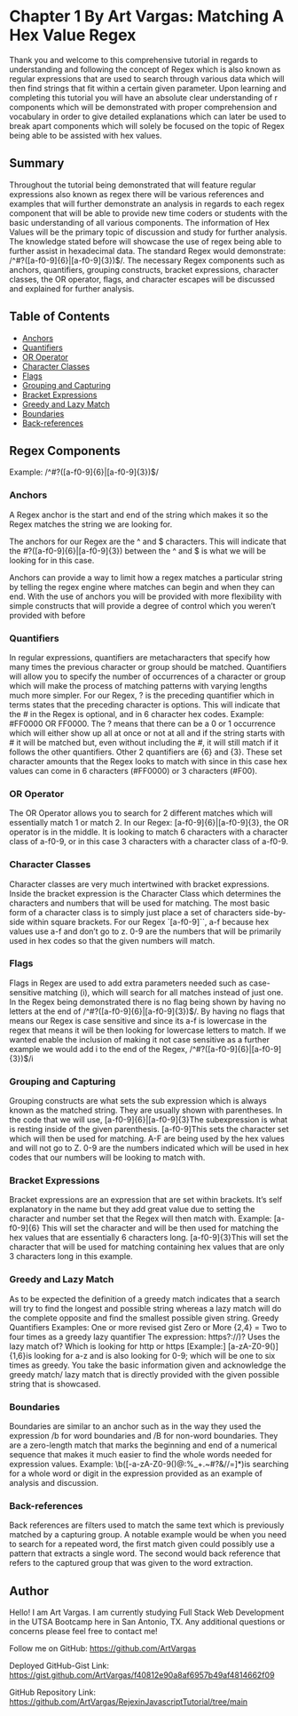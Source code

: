 # Chapter 1 By Art Vargas: Matching A Hex Value Regex

Thank you and welcome to this comprehensive tutorial in regards to understanding and following the concept of Regex which is also known as regular expressions that are used to search through various data which will then find strings that fit within a certain given parameter. Upon learning and completing this tutorial you will have an absolute clear understanding of r components which will be demonstrated with proper comprehension and vocabulary in order to give detailed explanations which can later be used to break apart components which will solely be focused on the topic of Regex being able to be assisted with hex values.



## Summary

Throughout the tutorial being demonstrated that will feature regular expressions also known as regex there will be various references and examples that will further demonstrate an analysis in regards to each regex component that will be able to provide new time coders or students with the basic understanding of all various components. The information of Hex Values will be the primary topic of discussion and study for further analysis. The knowledge stated before will showcase the use of regex being able to further assist in hexadecimal data. The standard Regex would demonstrate: /^#?([a-f0-9]{6}|[a-f0-9]{3})$/. The necessary Regex components such as anchors, quantifiers, grouping constructs, bracket expressions, character classes, the OR operator, flags, and character escapes will be discussed and explained for further analysis.





## Table of Contents

- [Anchors](#anchors)
- [Quantifiers](#quantifiers)
- [OR Operator](#or-operator)
- [Character Classes](#character-classes)
- [Flags](#flags)
- [Grouping and Capturing](#grouping-and-capturing)
- [Bracket Expressions](#bracket-expressions)
- [Greedy and Lazy Match](#greedy-and-lazy-match)
- [Boundaries](#boundaries)
- [Back-references](#back-references)


## Regex Components

Example: /^#?([a-f0-9]{6}|[a-f0-9]{3})$/

### Anchors

A Regex anchor is the start and end of the string which makes it so the Regex matches the string we are looking for.

The anchors for our Regex are the ^ and $ characters. This will indicate that the #?([a-f0-9]{6}|[a-f0-9]{3}) between the ^ and $ is what we will be looking for in this case.

 Anchors can provide a way to limit how a regex matches a particular string by telling the regex engine where matches can begin and when they can end. With the use of anchors you will be provided with more flexibility with simple constructs that will provide a degree of control which you weren’t provided with before 


### Quantifiers

In regular expressions, quantifiers are metacharacters that specify how many times the previous character or group should be matched. Quantifiers will allow you to specify the number of occurrences of a character or group which will make the process of matching patterns with varying lengths much more simpler. For our Regex, ? is the preceding quantifier which in terms states that the preceding character is options. This will indicate that the  # in the Regex is optional, and in 6 character hex codes. 
Example: #FF0000 OR FF0000.
The ? means that there can be a 0 or 1 occurrence which will either show up all at once or not at all and if the string starts with  # it will be matched but, even without including the  #, it will still match if it follows the other quantifiers. Other 2 quantifiers are {6} and {3}. These set character amounts that the Regex looks to match with since in this case hex values can come in 6 characters (#FF0000) or 3 characters (#F00).

### OR Operator

The OR Operator allows you to search for 2 different matches which will essentially match 1 or match 2.
In our Regex: [a-f0-9]{6}|[a-f0-9]{3}, the OR operator is in the middle. It is looking to match 6 characters with a character class of a-f0-9, or in this case 3 characters with a character class of a-f0-9.

### Character Classes

Character classes are very much intertwined with bracket expressions. Inside the bracket expression is the Character Class which determines the characters and numbers that will be used for matching. The most basic form of a character class is to simply just place a set of characters side-by-side within square brackets. For our Regex `[a-f0-9]``, a-f because hex values use a-f and don’t go to z. 0-9 are the numbers that will be primarily used in hex codes so that the given numbers will match.


### Flags

Flags in Regex are used to add extra parameters needed such as case-sensitive matching (i), which will search for all matches instead of just one. In the Regex being demonstrated there is no flag being shown by having no letters at the end of /^#?([a-f0-9]{6}|[a-f0-9]{3})$/.
By having no flags that means our Regex is case sensitive and since its a-f is lowercase in the regex that means it will be then looking for lowercase letters to match.
If we wanted enable the inclusion of making it not case sensitive as a further example  we would add  i to the end of the Regex,  /^#?([a-f0-9]{6}|[a-f0-9]{3})$/i

### Grouping and Capturing

Grouping constructs are what sets the sub expression which is always known as the matched string. They are usually shown with parentheses. In the code that we will use, [a-f0-9]{6}|[a-f0-9]{3}The subexpression is what is resting inside of the given parenthesis. 
[a-f0-9]This sets the character set which will then be used for matching. A-F are being used by the hex values and will not go to Z. 0-9 are the numbers indicated which will be used in hex codes that our numbers will be looking to match with.

### Bracket Expressions

Bracket expressions are an expression that are set within brackets. It’s self explanatory in the name but they add great value due to setting the character and number set that the Regex will then match with.
Example: [a-f0-9]{6} This will set the character and will be then used for matching the hex values that are essentially 6 characters long. [a-f0-9]{3}This will set the character that will be used for matching containing hex values that are only 3 characters long in this example.

### Greedy and Lazy Match

As to be expected the definition of a greedy match indicates that a search will try to find the longest and possible string whereas a lazy match will do the complete opposite and find the smallest possible given string.
Greedy Quantifiers Examples:
One or more revised gist
Zero or More
{2,4} = Two to four times as a greedy lazy quantifier
The expression: https?:\/\/)? Uses the lazy match of? Which is looking for http or https [Example:] [a-zA-Z0-9()]{1,6}is looking for a-z and is also looking for 0-9; which will be one to six times as greedy. You take the basic information given and acknowledge the greedy match/ lazy match that is directly provided with the given possible string that is showcased.

### Boundaries

Boundaries are similar to an anchor such as in the way they used the expression /b for word boundaries and /B for non-word boundaries. They are a zero-length match that marks the beginning and end of a numerical sequence that makes it much easier to find the whole words needed for expression values. 
Example:  \b([-a-zA-Z0-9()@:%_\+.~#?&//=]*)is searching for a whole word or digit in the expression provided as an example of analysis and discussion.

### Back-references

Back references are filters used to match the same text which is previously matched by a capturing group. A notable example would be when you need to search for a repeated word, the first match given could possibly use a pattern that extracts a single word. The second would back reference that refers to the captured group that was given to the word extraction.


## Author

Hello! I am Art Vargas. I am currently studying Full Stack Web Development in the UTSA Bootcamp here in San Antonio, TX. Any additional questions or concerns please feel free to contact me!

Follow me on GitHub: https://github.com/ArtVargas

Deployed GitHub-Gist Link: https://gist.github.com/ArtVargas/f40812e90a8af6957b49af4814662f09

GitHub Repository Link: https://github.com/ArtVargas/RejexinJavascriptTutorial/tree/main


